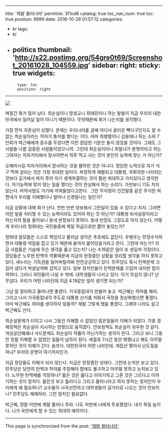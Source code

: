 
---
title: '제발 물러나라'
permlink: 3f1od6
catalog: true
toc_nav_num: true
toc: true
position: 9999
date: 2016-10-28 01:57:12
categories:
- kr
tags:
- kr
- politics
thumbnail: 'http://s22.postimg.org/54gre0t69/Screenshot_20161028_104559.jpg'
sidebar:
    right:
        sticky: true
widgets:
    -
        type: toc
        position: right
---


![](http://s22.postimg.org/54gre0t69/Screenshot_20161028_104559.jpg)

며칠간 화가 많이 났다. 최순실이니 영생교니 최태민이니 하는 말들이 지금 우리의 대한민국에서 일어날 일이 아니기 때문이다. 무엇때문에 화가 나는지를 생각했다. 

가장 먼저 자존심이 상했다. 문제는 우리나라를 글쎄 어디서 굴러온 뼉다구인지도 알 수 없는 최순실이라는 작자가 통치를 했다는 거다. 아마 최병렬이니 김용태니 하는 소위 7인회가 박근혜에게 훈수를 두었다면 이런 참담한 기분은 들지 않았을 것이다. 그래도 그사람들 나름 검증된 사람들이었으니까. 그런데 최순실이라니 최필녀가 본명이라고 하는 그여자는 저자거리에서 장사하면서 하루 먹고 사는 것이 본인의 능력에 맞는 거 아닌가? 

오해마시길 저자거리에서 장사하는 것을 폄하한 것은 아니다. 정당한 노력으로 자기 식구 먹여 살리는 것은 가장 위대한 일이다. 부정하게 재벌되고 대통령, 국회의원 나리되는 것보다 길가에서 파지 줏어 자기 생계하결하는 것이 훨씬 위대하고 가치있다고 생각한다. 자기능력에 맞지 않는 일을 했다는 것이 한심해서 하는 소리다. 가만보니 기도 차지 않는다. 마약사범도 거기에 끼여들었다고한다.  그런 무지렁이 인간말종 같은 무식한 여편네가 우리를 지배했다니 얼마나 신경질나는 일인가? 

지금 상황에 대해 화가 난다. 천번 만번 양보해서 그런일이 있을 수 있다고 치자. 그러면 이런 일을 처리할 수 있는 능력이라도 있어야 하는 것 아닌가? 대통령 비서실장이라고 하는자의 말을 들어보니 동네 반장보다 못하다. 동네 반장도 그정도로 하지 않는다. 어떻게 우리나라 청와대는 국민들중에 제일 하급으로만 뽑아 놓았는가? 

청와대 참모들은 스스로 책임지고 물러날 생각은 추호에도 없단다. 우병우는 민정수석하면서 대통령 약점을 잡고 있기 때문에 끝까지 붙어있을거라고 한다. 그런데 아는가? 지금 사람들은 가슴에 무슨 생각을 품고 있는지? 나는 4.19같은 일이 또 생길까 걱정이다. 정당들은 노무현 탄핵의 역풍때문에 지금의 헌정중단 상황을 정리할 생각을 하지 못하고 있다, 새누리는 기득권을 잃어버릴까봐 전전긍긍하고 있다. 민주당도 혹시 탄핵문제 끄집어 냈다가 박살날까봐 겁먹고 있다. 일부 정치인들이 탄핵문제를 끄집어 내지만 힘이 약하다. 그러니 국민들이 나설 수 밖에. 대학생들이 나서고 있다. 이거 무섭지 않나? 난 무섭다. 우리가 어떤 나라인데 지금 4.19같은 일이 생기면 되는가? 

그냥 잘 정리하고 물러나면 좋겠다. 거국중립내각 만들어 놓고  박근혜는 하야를 해라. 그리고 나서 거국중립내각 주도로 대통령 선거를 치뤄서 국정을 정상화했으면 좋겠다. 아마 박근혜도 하야를 생각하지 않을까? 제발 그렇게 했음 좋겠다. 그래야 나라도 살고 박근혜도 산다. 

최순실문제가 터지고 나서 그동안 이해할 수 없었던 많은일들이 이해가 되었다. 각종 경제정책은 최순실이 지시하는 방향으로 움직였다. 안보정책도 최순실이 좌우한 것 같다. 개성공단폐쇄나 사드문제도 최순실이 작품이 아닌가하는 생각이 든다. 그러고 보니 그동안 정말 이해할 수 없었던 일들이 납득이 된다. 세월호 7시간 동안 뭐했냐고 해도 아무말 못하던 것이 이해가 간다. 슬프다. 대한민국이 어떤 나라인데. 계집년 몇이서 난도질을 하냐? 우리의 운명이 여기까지인가.

지금 정당들도 이해가 되지 않는다. 지금은 헌정중단 상태다. 그런데 눈치만 보고 있다. 민주당은 당연히 탄핵과 하야를 주장해야 함에도 불구하고 아무말 못하고 눈치보고 있다. 노무현 탄핵때를 걱정하나? 옳은 것은 옳다고 이야기하고 그른 것은 그르다고 이햐기하는 것이 정치다. 틀린것 보고 틀리다고 그리고 물러나라고 하지 못하는 정치인이 우리에게 왜 필요하나? 교수들이 시국선언하고 대학생들이 길거리로 나오는 것이 안보이나? 민주당도 해체하라. 그런 정치인 필요없다. 

박근혜, 정말 이번에 제발 물러나 주라. 나도 저번에 너에게 투표했었다. 내가 죽일 놈이다.  니가 국민에게 할 수 있는 최대의 예의이다.

- - -

This page is synchronized from the post: ['제발 물러나라'](https://steemit.com/@oldstone/3f1od6)
